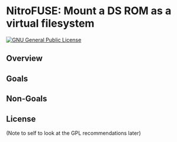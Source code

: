 # NitroFUSE: Mount a DS ROM as a virtual filesystem

[![GNU General Public License](https://img.shields.io/badge/license-GPL%20v3-orange.svg?style=flat-square)](http://www.gnu.org/licenses/gpl-3.0.en.html)

## Overview

## Goals

## Non-Goals

## License

(Note to self to look at the GPL recommendations later)
